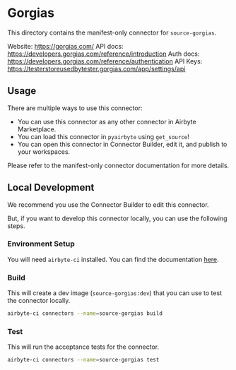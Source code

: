 # Gorgias
This directory contains the manifest-only connector for `source-gorgias`.

Website: https://gorgias.com/
API docs: https://developers.gorgias.com/reference/introduction
Auth docs: https://developers.gorgias.com/reference/authentication
API Keys: https://testerstoreusedbytester.gorgias.com/app/settings/api

## Usage
There are multiple ways to use this connector:
- You can use this connector as any other connector in Airbyte Marketplace.
- You can load this connector in `pyairbyte` using `get_source`!
- You can open this connector in Connector Builder, edit it, and publish to your workspaces.

Please refer to the manifest-only connector documentation for more details.

## Local Development
We recommend you use the Connector Builder to edit this connector.

But, if you want to develop this connector locally, you can use the following steps.

### Environment Setup
You will need `airbyte-ci` installed. You can find the documentation [here](airbyte-ci).

### Build
This will create a dev image (`source-gorgias:dev`) that you can use to test the connector locally.
```bash
airbyte-ci connectors --name=source-gorgias build
```

### Test
This will run the acceptance tests for the connector.
```bash
airbyte-ci connectors --name=source-gorgias test
```

